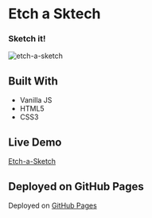 # Etch a Sktech

### Sketch it!

![etch-a-sketch](https://user-images.githubusercontent.com/35932018/148323334-7e977e53-eacd-4f12-b063-844d29c2fc29.png)


## Built With 

- Vanilla JS
- HTML5
- CSS3

## Live Demo

[Etch-a-Sketch](https://williamdurocher.github.io/Etch-A-Sketch/)


## Deployed on GitHub Pages

Deployed on [GitHub Pages](https://pages.github.com/) 

